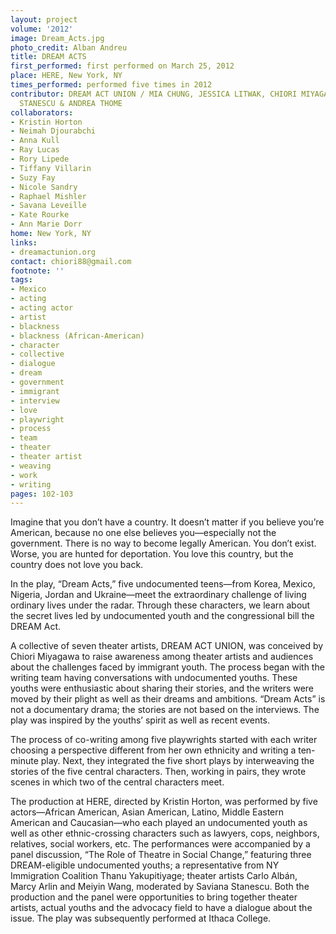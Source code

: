```yaml
---
layout: project
volume: '2012'
image: Dream_Acts.jpg
photo_credit: Alban Andreu
title: DREAM ACTS
first_performed: first performed on March 25, 2012
place: HERE, New York, NY
times_performed: performed five times in 2012
contributor: DREAM ACT UNION / MIA CHUNG, JESSICA LITWAK, CHIORI MIYAGAWA, SAVIANA
  STANESCU & ANDREA THOME
collaborators:
- Kristin Horton
- Neimah Djourabchi
- Anna Kull
- Ray Lucas
- Rory Lipede
- Tiffany Villarin
- Suzy Fay
- Nicole Sandry
- Raphael Mishler
- Savana Leveille
- Kate Rourke
- Ann Marie Dorr
home: New York, NY
links:
- dreamactunion.org
contact: chiori88@gmail.com
footnote: ''
tags:
- Mexico
- acting
- acting actor
- artist
- blackness
- blackness (African-American)
- character
- collective
- dialogue
- dream
- government
- immigrant
- interview
- love
- playwright
- process
- team
- theater
- theater artist
- weaving
- work
- writing
pages: 102-103
---
```


Imagine that you don’t have a country. It doesn’t matter if you believe you’re American, because no one else believes you—especially not the government. There is no way to become legally American. You don’t exist. Worse, you are hunted for deportation. You love this country, but the country does not love you back.

In the play, “Dream Acts,” five undocumented teens—from Korea, Mexico, Nigeria, Jordan and Ukraine—meet the extraordinary challenge of living ordinary lives under the radar. Through these characters, we learn about the secret lives led by undocumented youth and the congressional bill the DREAM Act.

A collective of seven theater artists, DREAM ACT UNION, was conceived by Chiori Miyagawa to raise awareness among theater artists and audiences about the challenges faced by immigrant youth. The process began with the writing team having conversations with undocumented youths. These youths were enthusiastic about sharing their stories, and the writers were moved by their plight as well as their dreams and ambitions. “Dream Acts” is not a documentary drama; the stories are not based on the interviews. The play was inspired by the youths’ spirit as well as recent events.

The process of co-writing among five playwrights started with each writer choosing a perspective different from her own ethnicity and writing a ten-minute play. Next, they integrated the five short plays by interweaving the stories of the five central characters. Then, working in pairs, they wrote scenes in which two of the central characters meet.

The production at HERE, directed by Kristin Horton, was performed by five actors—African American, Asian American, Latino, Middle Eastern American and Caucasian—who each played an undocumented youth as well as other ethnic-crossing characters such as lawyers, cops, neighbors, relatives, social workers, etc. The performances were accompanied by a panel discussion, “The Role of Theatre in Social Change,” featuring three DREAM-eligible undocumented youths; a representative from NY Immigration Coalition Thanu Yakupitiyage; theater artists Carlo Albán, Marcy Arlin and Meiyin Wang, moderated by Saviana Stanescu. Both the production and the panel were opportunities to bring together theater artists, actual youths and the advocacy field to have a dialogue about the issue. The play was subsequently performed at Ithaca College.
